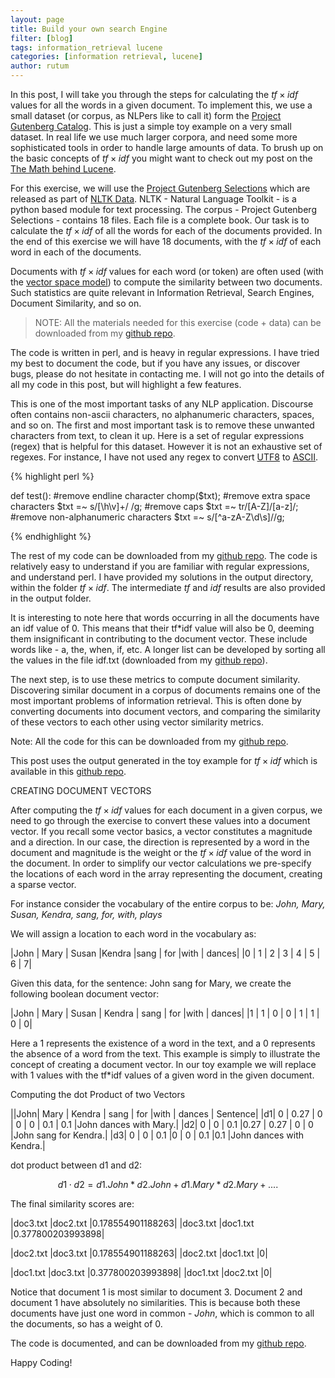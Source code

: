 ```yaml
---
layout: page
title: Build your own search Engine
filter: [blog]
tags: information_retrieval lucene
categories: [information retrieval, lucene] 
author: rutum
---
```


In this post, I will take you through the steps for calculating the $tf \times idf$ values for all the words in a given document. To implement this, we use a small dataset (or corpus, as NLPers like to call it) form the [Project Gutenberg Catalog](http://www.gutenberg.org/). This is just a simple toy example on a very small dataset. In real life we use much larger corpora, and need some more sophisticated tools in order to handle large amounts of data. To brush up on the basic concepts of $tf \times idf$ you might want to check out my post on the [The Math behind Lucene](../core-of-lucene/index.html).

For this exercise, we will use the [Project Gutenberg Selections](http://www.gutenberg.org/) which are released as part of [NLTK Data](http://nltk.googlecode.com/svn/trunk/nltk_data/index.xml). NLTK - Natural Language Toolkit - is a python based module for text processing. The corpus - Project Gutenberg Selections - contains 18 files. Each file is a complete book. Our task is to calculate the $tf \times idf$ of all the words for each of the documents provided. In the end of this exercise we will have 18 documents, with the $tf \times idf$ of each word in each of the documents.

Documents with $tf \times idf$ values for each word (or token) are often used (with the [vector space model](http://en.wikipedia.org/wiki/Vector_space_model)) to compute the similarity between two documents. Such statistics are quite relevant in Information Retrieval, Search Engines, Document Similarity, and so on.

>NOTE: All the materials needed for this exercise (code + data) can be downloaded from my [github repo](https://github.com/rutum/tf-idf).

The code is written in perl, and is heavy in regular expressions. I have tried my best to document the code, but if you have any issues, or discover bugs, please do not hesitate in contacting me. I will not go into the details of all my code in this post, but will highlight a few features.

This is one of the most important tasks of any NLP application. Discourse often contains non-ascii characters, no alphanumeric characters, spaces, and so on. The first and most important task is to remove these unwanted characters from text, to clean it up. Here is a set of regular expressions (regex) that is helpful for this dataset. However it is not an exhaustive set of regexes. For instance, I have not used any regex to convert [UTF8](http://en.wikipedia.org/wiki/UTF-8) to [ASCII](http://en.wikipedia.org/wiki/ASCII).

{% highlight perl %}

def test():
            #remove endline character
            chomp($txt);
            #remove extra space characters
            $txt =~ s/[\h\v]+/ /g;
            #remove caps
            $txt =~ tr/[A-Z]/[a-z]/;
            #remove non-alphanumeric characters
            $txt =~ s/[^a-zA-Z\d\s]//g;

{% endhighlight %}

The rest of my code can be downloaded from my [github repo](https://github.com/rutum/tf-idf). The code is relatively easy to understand if you are familiar with regular expressions, and understand perl. I have provided my solutions in the output directory, within the folder $tf \times idf$. The intermediate $tf$ and $idf$ results are also provided in the output folder.

It is interesting to note here that words occurring in all the documents have an idf value of 0. This means that their tf*idf value will also be 0, deeming them insignificant in contributing to the document vector. These include words like - a, the, when, if, etc. A longer list can be developed by sorting all the values in the file idf.txt (downloaded from my [github repo](https://github.com/rutum/tf-idf)).

The next step, is to use these metrics to compute document similarity. Discovering similar document in a corpus of documents remains one of the most important problems of information retrieval. This is often done by converting documents into document vectors, and comparing the similarity of these vectors to each other using vector similarity metrics.

Note: All the code for this can be downloaded from my [github repo](https://github.com/rutum/document_similarity).

This post uses the output generated in the toy example for $tf \times idf$ which is available in this [github repo](https://github.com/rutum/document_similarity).

CREATING DOCUMENT VECTORS

After computing the $tf \times idf$ values for each document in a given corpus, we need to go through the exercise to convert these values into a document vector. If you recall some vector basics, a vector constitutes a magnitude and a direction. In our case, the direction is represented by a word in the document and magnitude is the weight or the $tf \times idf$ value of the word in the document. In order to simplify our vector calculations we pre-specify the locations of each word in the array representing the document, creating a sparse vector.

For instance consider the vocabulary of the entire corpus to be:
*John, Mary, Susan, Kendra, sang, for, with, plays*

We will assign a location to each word in the vocabulary as:

|John |   Mary |   Susan   |Kendra  |sang   | for |with |   dances|
|0  | 1  | 2 |  3 |  4 |  5 |  6 |  7|

Given this data, for the sentence: John sang for Mary, we create the following boolean document vector:

|John  |  Mary |   Susan |  Kendra | sang |   for |with  |  dances|
|1 |  1  | 0  | 0 |  1 |  1 |  0  | 0|

Here a 1 represents the existence of a word in the text, and a 0 represents the absence of a word from the text. This example is simply to illustrate the concept of creating a document vector. In our toy example we will replace with 1 values with the tf*idf values of a given word in the given document.

Computing the dot Product of two Vectors


 ||John|  Mary | Kendra | sang | for |with | dances | Sentence|
|d1|  0 |  0.27 | 0 | 0 | 0 | 0.1 | 0.1 |John dances with Mary.|
|d2|  0 | 0  | 0.1 |0.27 | 0.27 | 0 | 0 |John sang for Kendra.|
|d3|  0 |  0 |  0.1 |0 | 0 | 0.1 |0.1 |John dances with Kendra.|

dot product between d1 and d2:

$$ d1 \cdot d2 = d1.John * d2.John + d1.Mary * d2.Mary + ....$$

The final similarity scores are:

|doc3.txt |doc2.txt |0.178554901188263|
|doc3.txt |doc1.txt |0.377800203993898|

|doc2.txt |doc3.txt |0.178554901188263|
|doc2.txt |doc1.txt |0|

|doc1.txt |doc3.txt |0.377800203993898|
|doc1.txt |doc2.txt |0|


Notice that document 1 is most similar to document 3. Document 2 and document 1 have absolutely no similarities. This is because both these documents have just one word in common - *John*, which is common to all the documents, so has a weight of 0.

The code is documented, and can be downloaded from my [github repo](https://github.com/rutum/document_similarity).

Happy Coding!
